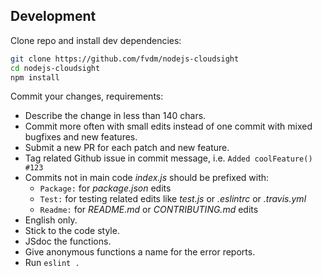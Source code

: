 Development
-----------

Clone repo and install dev dependencies:

```bash
git clone https://github.com/fvdm/nodejs-cloudsight
cd nodejs-cloudsight
npm install
```

Commit your changes, requirements:
* Describe the change in less than 140 chars.
* Commit more often with small edits instead of one commit with mixed bugfixes and new features.
* Submit a new PR for each patch and new feature.
* Tag related Github issue in commit message, i.e. `Added coolFeature() #123`
* Commits not in main code _index.js_ should be prefixed with:
  * `Package:` for _package.json_ edits
  * `Test:` for testing related edits like _test.js_ or _.eslintrc_ or _.travis.yml_
  * `Readme:` for _README.md_ or _CONTRIBUTING.md_ edits
* English only.
* Stick to the code style.
* JSdoc the functions.
* Give anonymous functions a name for the error reports.
* Run `eslint .`
